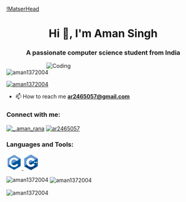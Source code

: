 [!MatserHead](https://terralogic.com/wp-content/uploads/2021/06/springworl.png)
<h1 align="center">Hi 👋, I'm Aman Singh</h1>
<h3 align="center">A passionate computer science student from India</h3>
<img align="right" alt="Coding" width="400" src=:https://t4.ftcdn.net/jpg/03/13/40/45/360_F_313404541_e9YZ3pht6oEEkMXuhxTboqXA2B2ShNnC.jpg


<p align="left"> <img src="https://komarev.com/ghpvc/?username=aman1372004&label=Profile%20views&color=0e75b6&style=flat" alt="aman1372004" /> </p>

<p align="left"> <a href="https://github.com/ryo-ma/github-profile-trophy"><img src="https://github-profile-trophy.vercel.app/?username=aman1372004" alt="aman1372004" /></a> </p>

- 📫 How to reach me **ar2465057@gmail.com**

<h3 align="left">Connect with me:</h3>
<p align="left">
<a href="https://instagram.com/_.aman_rana" target="blank"><img align="center" src="https://raw.githubusercontent.com/rahuldkjain/github-profile-readme-generator/master/src/images/icons/Social/instagram.svg" alt="_.aman_rana" height="30" width="40" /></a>
<a href="https://www.hackerrank.com/ar2465057" target="blank"><img align="center" src="https://raw.githubusercontent.com/rahuldkjain/github-profile-readme-generator/master/src/images/icons/Social/hackerrank.svg" alt="ar2465057" height="30" width="40" /></a>
</p>

<h3 align="left">Languages and Tools:</h3>
<p align="left"> <a href="https://www.cprogramming.com/" target="_blank" rel="noreferrer"> <img src="https://raw.githubusercontent.com/devicons/devicon/master/icons/c/c-original.svg" alt="c" width="40" height="40"/> </a> <a href="https://www.w3schools.com/cpp/" target="_blank" rel="noreferrer"> <img src="https://raw.githubusercontent.com/devicons/devicon/master/icons/cplusplus/cplusplus-original.svg" alt="cplusplus" width="40" height="40"/> </a> </p>

<p><img align="left" src="https://github-readme-stats.vercel.app/api/top-langs?username=aman1372004&show_icons=true&locale=en&layout=compact" alt="aman1372004" /></p>

<p>&nbsp;<img align="center" src="https://github-readme-stats.vercel.app/api?username=aman1372004&show_icons=true&locale=en" alt="aman1372004" /></p>

<p><img align="center" src="https://github-readme-streak-stats.herokuapp.com/?user=aman1372004&" alt="aman1372004" /></p>
